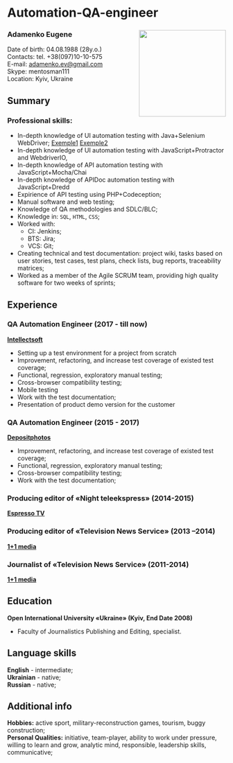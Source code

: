 # Automation-QA-engineer
### Adamenko Eugene <Image src="photo1.jpg" align="right" width="200" height="200">
Date of birth: 04.08.1988 (28y.o.)  
Contacts: tel. +38(097)10-10-575  
E-mail: adamenko.ev@gmail.com  
Skype: mentosman111  
Location: Kyiv, Ukraine  

## Summary
### Professional skills: 
* In-depth knowledge of UI automation testing with Java+Selenium WebDriver; [Exemple1](https://github.com/eadamenko/Automation-QA-engineer/blob/QAAR-3/java-exemple.java) [Exemple2](https://github.com/eadamenko/Automation-QA-engineer/blob/QAAR-3/java-exemple2.java)
* In-depth knowledge of UI automation testing with JavaScript+Protractor and WebdriverIO, 
* In-depth knowledge of API automation testing with JavaScript+Mocha/Chai
* In-depth knowledge of APIDoc automation testing with JavaScript+Dredd
* Expirience of API testing using PHP+Codeception;
* Manual software and web testing;
* Knowledge of QA methodologies and SDLC/BLC;
* Knowledge in: `SQL`, `HTML`, `CSS`;
* Worked with:
  * CI: Jenkins; 
  * BTS: Jira; 
  * VCS: Git;
* Creating technical and test documentation: project wiki, tasks based on user stories, test cases, test plans, check lists, bug reports, traceability matrices;
* Worked as a member of the Agile SCRUM team, providing high quality software for two weeks of sprints;

## Experience
### QA Automation Engineer (2017 - till now)  
[**Intellectsoft**](https://www.intellectsoft.net/)
  * Setting up a test environment for a project from scratch
  * Improvement, refactoring, and increase test coverage of existed test coverage;
  * Functional, regression, exploratory manual testing;
  * Cross-browser compatibility testing;
  * Mobile testing
  * Work with the test documentation;
  * Presentation of product demo version for the customer

### QA Automation Engineer (2015 - 2017)  
[**Depositphotos**](https://depositphotos.com/)
  * Improvement, refactoring, and increase test coverage of existed test coverage;
  * Functional, regression, exploratory manual testing;
  * Cross-browser compatibility testing;
  * Work with the test documentation;

### Producing editor of «Night teleekspress» (2014-2015)
[**Espresso TV**](http://espreso.tv/)

### Producing editor of «Television News Service» (2013 –2014)
[**1+1 media**](https://tsn.ua/)

### Journalist of «Television News Service» (2011-2014)
[**1+1 media**](https://tsn.ua/)

## Education
**Open International University «Ukraine» (Kyiv, End Date 2008)**  
* Faculty of Journalistics Publishing and Editing, specialist.

## Language skills
**English** - intermediate;  
**Ukrainian** - native;  
**Russian** - native;  

## Additional info
**Hobbies:** active sport, military-reconstruction games, tourism, buggy construction;  
**Personal Qualities:** initiative, team-player, ability to work under pressure, willing to learn and grow, analytic mind, responsible, leadership skills, communicative;
